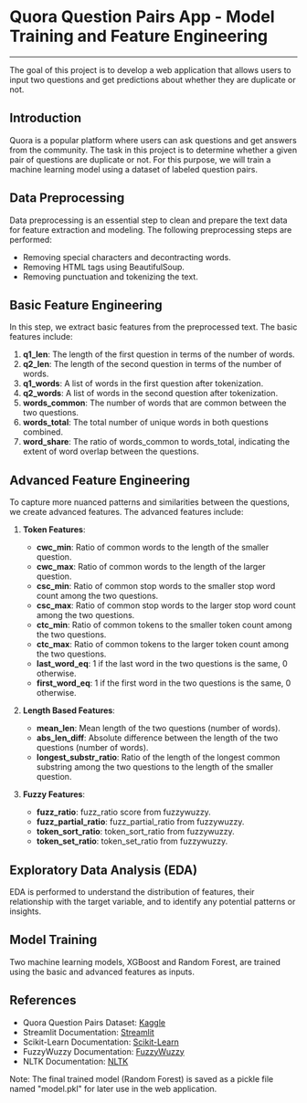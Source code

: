 # Quora Question Pairs App - Model Training and Feature Engineering


---



The goal of this project is to develop a web application that allows users to input two questions and get predictions about whether they are duplicate or not.

## Introduction

Quora is a popular platform where users can ask questions and get answers from the community. The task in this project is to determine whether a given pair of questions are duplicate or not. For this purpose, we will train a machine learning model using a dataset of labeled question pairs.

## Data Preprocessing

Data preprocessing is an essential step to clean and prepare the text data for feature extraction and modeling. The following preprocessing steps are performed:

- Removing special characters and decontracting words.
- Removing HTML tags using BeautifulSoup.
- Removing punctuation and tokenizing the text.

## Basic Feature Engineering

In this step, we extract basic features from the preprocessed text. The basic features include:

1. **q1_len**: The length of the first question in terms of the number of words.
2. **q2_len**: The length of the second question in terms of the number of words.
3. **q1_words**: A list of words in the first question after tokenization.
4. **q2_words**: A list of words in the second question after tokenization.
5. **words_common**: The number of words that are common between the two questions.
6. **words_total**: The total number of unique words in both questions combined.
7. **word_share**: The ratio of words_common to words_total, indicating the extent of word overlap between the questions.

## Advanced Feature Engineering

To capture more nuanced patterns and similarities between the questions, we create advanced features. The advanced features include:

1. **Token Features**:
   - **cwc_min**: Ratio of common words to the length of the smaller question.
   - **cwc_max**: Ratio of common words to the length of the larger question.
   - **csc_min**: Ratio of common stop words to the smaller stop word count among the two questions.
   - **csc_max**: Ratio of common stop words to the larger stop word count among the two questions.
   - **ctc_min**: Ratio of common tokens to the smaller token count among the two questions.
   - **ctc_max**: Ratio of common tokens to the larger token count among the two questions.
   - **last_word_eq**: 1 if the last word in the two questions is the same, 0 otherwise.
   - **first_word_eq**: 1 if the first word in the two questions is the same, 0 otherwise.

2. **Length Based Features**:
   - **mean_len**: Mean length of the two questions (number of words).
   - **abs_len_diff**: Absolute difference between the length of the two questions (number of words).
   - **longest_substr_ratio**: Ratio of the length of the longest common substring among the two questions to the length of the smaller question.

3. **Fuzzy Features**:
   - **fuzz_ratio**: fuzz_ratio score from fuzzywuzzy.
   - **fuzz_partial_ratio**: fuzz_partial_ratio from fuzzywuzzy.
   - **token_sort_ratio**: token_sort_ratio from fuzzywuzzy.
   - **token_set_ratio**: token_set_ratio from fuzzywuzzy.

## Exploratory Data Analysis (EDA)

EDA is performed to understand the distribution of features, their relationship with the target variable, and to identify any potential patterns or insights.

## Model Training

Two machine learning models, XGBoost and Random Forest, are trained using the basic and advanced features as inputs.

## References

- Quora Question Pairs Dataset: [Kaggle](https://www.kaggle.com/c/quora-question-pairs/data)
- Streamlit Documentation: [Streamlit](https://docs.streamlit.io/)
- Scikit-Learn Documentation: [Scikit-Learn](https://scikit-learn.org/stable/documentation.html)
- FuzzyWuzzy Documentation: [FuzzyWuzzy](https://github.com/seatgeek/fuzzywuzzy)
- NLTK Documentation: [NLTK](https://www.nltk.org/)

Note: The final trained model (Random Forest) is saved as a pickle file named "model.pkl" for later use in the web application.
